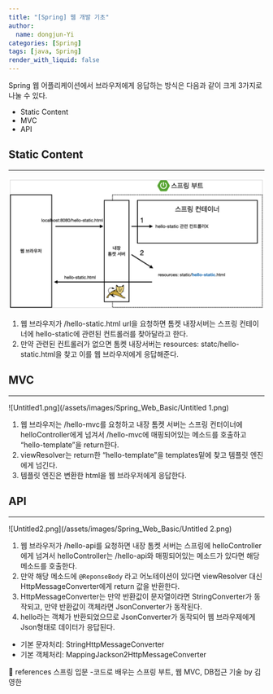 ```yaml
---
title: "[Spring] 웹 개발 기초"
author:
  name: dongjun-Yi
categories: [Spring]
tags: [java, Spring]
render_with_liquid: false
---
```

Spring 웹 어플리케이션에서 브라우저에게 응답하는 방식은 다음과 같이 크게 3가지로 나눌 수 있다.

- Static Content
- MVC
- API

## Static Content

---

![Untitled.png](/assets/images/Spring_Web_Basic/Untitled.png)
1. 웹 브라우저가 /hello-static.html url을 요청하면 톰켓 내장서버는 스프링 컨테이너에 hello-static에 관련된 컨트롤러를 찾아달라고 한다.
2. 만약 관련된 컨트롤러가 없으면 톰켓 내장서버는 resources: statc/hello-static.html을 찾고 이를 웹 브라우저에게 응답해준다.

## **MVC**

---

![Untitled1.png](/assets/images/Spring_Web_Basic/Untitled 1.png)

1. 웹 브라우저는 /hello-mvc를 요청하고 내장 톰켓 서버는 스프링 컨터이너에 helloController에게 넘겨서 /hello-mvc에 매핑되어있는 메소드를 호출하고 “hello-template”을 return한다.
2. viewResolver는 return한 “hello-template”을 templates밑에 찾고 템플릿 엔진에게 넘긴다.
3. 템플릿 엔진은 변환한 html을 웹 브라우저에게 응답한다.

## API

---

![Untitled2.png](/assets/images/Spring_Web_Basic/Untitled 2.png)

1. 웹 브라우저가 /hello-api를 요청하면 내장 톰켓 서버는 스프링에 helloController에게 넘겨서 helloController는 /hello-api와 매핑되어있는 메소드가 있다면 해당 메소드를 호출한다.
2. 만약 해당 메소드에 `@ReponseBody` 라고 어노테이션이 있다면 viewResolver 대신 HttpMessageConverter에게 return 값을 반환한다.
3. HttpMessageConverter는 만약 반환값이 문자열이라면 StringConverter가 동작되고, 만약 반환값이 객체라면 JsonConverter가 동작된다.
4. hello라는 객체가 반환되었으므로 JsonConverter가 동작되어 웹 브라우제에게 Json형태로 데이터가 응답된다.
- 기본 문자처리: StringHttpMessageConverter
- 기본 객체처리: MappingJackson2HttpMessageConverter

<aside>
📖 references 스프링 입문 -코드로 배우는 스프링 부트, 웹 MVC, DB접근 기술 by 김영한

</aside>